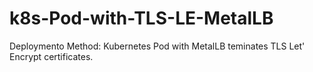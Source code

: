 # k8s-Pod-with-TLS-LE-MetalLB
Deploymento Method: Kubernetes Pod with MetalLB teminates TLS Let' Encrypt certificates.
